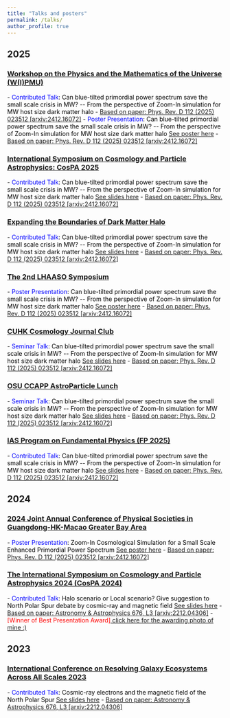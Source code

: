 ```yaml
---
title: "Talks and posters"
permalink: /talks/
author_profile: true
---
```


<h2>2025</h2>

<h3><a href="https://indico.ipmu.jp/event/458/">Workshop on the Physics and the Mathematics of the Universe (W(I)PMU)</a></h3>
- <span style="color: blue;">Contributed Talk</span><span style="color: black;">: Can blue-tilted primordial power spectrum save the small scale crisis in MW? -- From the perspective of Zoom-In simulation for MW host size dark matter halo</span>
- <a href="https://doi.org/10.1103/59fw-974t">Based on paper: Phys. Rev. D 112 (2025) 023512 [arxiv:2412.16072]</a>
- <span style="color: blue;">Poster Presentation</span><span style="color: black;">: Can blue-tilted primordial power spectrum save the small scale crisis in MW? -- From the perspective of Zoom-In simulation for MW host size dark matter halo</span> <a href="https://rushingfox.github.io/files/WIPMU_2025_poster.pdf">See poster here</a>
- <a href="https://doi.org/10.1103/59fw-974t">Based on paper: Phys. Rev. D 112 (2025) 023512 [arxiv:2412.16072]</a>

<h3><a href="https://indico.ibs.re.kr/event/871/">International Symposium on Cosmology and Particle Astrophysics: CosPA 2025</a></h3>
- <span style="color: blue;">Contributed Talk</span><span style="color: black;">: Can blue-tilted primordial power spectrum save the small scale crisis in MW? -- From the perspective of Zoom-In simulation for MW host size dark matter halo</span> <a href="https://rushingfox.github.io/files/CosPA25_Jianhao.pptx">See slides here</a>
- <a href="https://doi.org/10.1103/59fw-974t">Based on paper: Phys. Rev. D 112 (2025) 023512 [arxiv:2412.16072]</a>

<h3><a href="https://web.gravity.sjtu.edu.cn/event/7/">Expanding the Boundaries of Dark Matter Halo</a></h3>
- <span style="color: blue;">Contributed Talk</span><span style="color: black;">: Can blue-tilted primordial power spectrum save the small scale crisis in MW? -- From the perspective of Zoom-In simulation for MW host size dark matter halo</span> <a href="https://rushingfox.github.io/files/DMH_SJTU_Jianhao_WU.pptx">See slides here</a>
- <a href="https://doi.org/10.1103/59fw-974t">Based on paper: Phys. Rev. D 112 (2025) 023512 [arxiv:2412.16072]</a>

<h3><a href="https://indico.ihep.ac.cn/event/23146/">The 2nd LHAASO Symposium</a></h3>
- <span style="color: blue;">Poster Presentation</span><span style="color: black;">: Can blue-tilted primordial power spectrum save the small scale crisis in MW? -- From the perspective of Zoom-In simulation for MW host size dark matter halo</span> <a href="https://rushingfox.github.io/files/2025_LHAASO_conference_poster.pdf">See poster here</a>
- <a href="https://doi.org/10.1103/59fw-974t">Based on paper: Phys. Rev. D 112 (2025) 023512 [arxiv:2412.16072]</a>

<h3><a href="https://wp.phy.cuhk.edu.hk/research-areas/astrophysics-fundamental-physics">CUHK Cosmology Journal Club</a></h3>
- <span style="color: blue;">Seminar Talk</span><span style="color: black;">: Can blue-tilted primordial power spectrum save the small scale crisis in MW? -- From the perspective of Zoom-In simulation for MW host size dark matter halo</span> <a href="https://rushingfox.github.io/files/CUHK_Cosmology_Journal_Club_Jianhao_WU.pptx">See slides here</a>
- <a href="https://doi.org/10.1103/59fw-974t">Based on paper: Phys. Rev. D 112 (2025) 023512 [arxiv:2412.16072]</a>

<h3><a href="https://sites.google.com/site/ccappastrolunch/ccapp-astroparticle-lunch">OSU CCAPP AstroParticle Lunch</a></h3>
- <span style="color: blue;">Seminar Talk</span><span style="color: black;">: Can blue-tilted primordial power spectrum save the small scale crisis in MW? -- From the perspective of Zoom-In simulation for MW host size dark matter halo</span> <a href="https://rushingfox.github.io/files/OSU_AstroParticle_Lunch_Jianhao_WU.pptx">See slides here</a>
- <a href="https://doi.org/10.1103/59fw-974t">Based on paper: Phys. Rev. D 112 (2025) 023512 [arxiv:2412.16072]</a>

<h3><a href="https://indico.cern.ch/event/1454867/">IAS Program on Fundamental Physics (FP 2025)</a></h3>
- <span style="color: blue;">Contributed Talk</span><span style="color: black;">: Can blue-tilted primordial power spectrum save the small scale crisis in MW? -- From the perspective of Zoom-In simulation for MW host size dark matter halo</span> <a href="https://rushingfox.github.io/files/IAS_2025_Jianhao_WU.pptx">See slides here</a>
- <a href="https://doi.org/10.1103/59fw-974t">Based on paper: Phys. Rev. D 112 (2025) 023512 [arxiv:2412.16072]</a>

<h2>2024</h2>

<h3><a href="https://yga2024.scimeeting.cn/en/web/index/21674_">2024 Joint Annual Conference of Physical Societies in Guangdong-HK-Macao Greater Bay Area</a></h3>
- <span style="color: blue;">Poster Presentation</span><span style="color: black;">: Zoom-In Cosmological Simulation for a Small Scale Enhanced Primordial Power Spectrum</span> <a href="https://rushingfox.github.io/files/2024_Greater_Bay_conference_poster_revised.pdf">See poster here</a>
- <a href="https://doi.org/10.1103/59fw-974t">Based on paper: Phys. Rev. D 112 (2025) 023512 [arxiv:2412.16072]</a>

<h3><a href="https://indico.itp.ac.cn/event/198/overview">The International Symposium on Cosmology and Particle Astrophysics 2024 (CosPA 2024)</a></h3>
- <span style="color: blue;">Contributed Talk</span><span style="color: black;">: Halo scenario or Local scenario? Give suggestion to North Polar Spur debate by cosmic-ray and magnetic field</span> <a href="https://rushingfox.github.io/files/aa45401-22-slides2.pdf">See slides here</a>
- <a href="https://doi.org/10.1051/0004-6361/202245401">Based on paper: Astronomy & Astrophysics 676, L3 [arxiv:2212.04306]</a>
- <span style="color: red;">[Winner of Best Presentation Award]</span><a href="https://indico.itp.ac.cn/event/198/page/88-photos-downloads-and-announcements"> click here for the awarding photo of mine :)</a>

<h2>2023</h2>
<h3><a href="https://www.phy.cuhk.edu.hk/events/conf2023/">International Conference on Resolving Galaxy Ecosystems Across All Scales 2023</a></h3>
- <span style="color: blue;">Contributed Talk</span><span style="color: black;">: Cosmic-ray electrons and the magnetic field of the North Polar Spur</span> <a href="https://rushingfox.github.io/files/aa45401-22-slides.pdf">See slides here</a>
- <a href="https://doi.org/10.1051/0004-6361/202245401">Based on paper: Astronomy & Astrophysics 676, L3 [arxiv:2212.04306]</a>